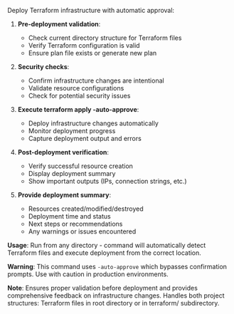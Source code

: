 Deploy Terraform infrastructure with automatic approval:

1. **Pre-deployment validation**:
   - Check current directory structure for Terraform files
   - Verify Terraform configuration is valid
   - Ensure plan file exists or generate new plan

2. **Security checks**:
   - Confirm infrastructure changes are intentional
   - Validate resource configurations
   - Check for potential security issues

3. **Execute terraform apply -auto-approve**:
   - Deploy infrastructure changes automatically
   - Monitor deployment progress
   - Capture deployment output and errors

4. **Post-deployment verification**:
   - Verify successful resource creation
   - Display deployment summary
   - Show important outputs (IPs, connection strings, etc.)

5. **Provide deployment summary**:
   - Resources created/modified/destroyed
   - Deployment time and status
   - Next steps or recommendations
   - Any warnings or issues encountered

**Usage**: Run from any directory - command will automatically detect Terraform files and execute deployment from the correct location.

**Warning**: This command uses `-auto-approve` which bypasses confirmation prompts. Use with caution in production environments.

**Note**: Ensures proper validation before deployment and provides comprehensive feedback on infrastructure changes. Handles both project structures: Terraform files in root directory or in terraform/ subdirectory.
